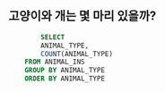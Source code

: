 ## 고양이와 개는 몇 마리 있을까?
```sql
        SELECT
        ANIMAL_TYPE,
        COUNT(ANIMAL_TYPE)
    FROM ANIMAL_INS
    GROUP BY ANIMAL_TYPE
    ORDER BY ANIMAL_TYPE 
```
